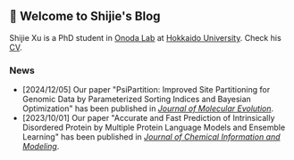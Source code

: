 ## 👋 Welcome to Shijie's Blog
Shijie Xu is a PhD student in [Onoda Lab](https://onoda-lab.jp) at [Hokkaido University](https://www.global.hokudai.ac.jp/). Check his [CV](docs/resume.pdf).
### News
- [2024/12/05] Our paper "PsiPartition: Improved Site Partitioning for Genomic Data by Parameterized Sorting Indices and Bayesian Optimization" has been published in [*Journal of Molecular Evolution*](https://link.springer.com/article/10.1007/s00239-024-10215-7).
- [2023/10/01] Our paper "Accurate and Fast Prediction of Intrinsically Disordered Protein by Multiple Protein Language Models and Ensemble Learning" has been published in [*Journal of Chemical Information and Modeling*](https://pubs.acs.org/doi/abs/10.1021/acs.jcim.3c01202).